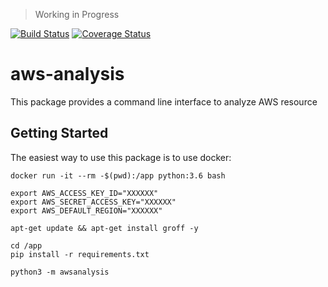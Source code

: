 > Working in Progress 

[![Build Status](https://travis-ci.org/benjah1/aws-analysis.svg?branch=develop)](https://travis-ci.org/benjah1/aws-analysis)
[![Coverage Status](https://coveralls.io/repos/benjah1/aws-analysis/badge.png?branch=develop)](https://coveralls.io/r/benjah1/aws-analysis)

# aws-analysis

This package provides a command line interface to analyze AWS resource

## Getting Started

The easiest way to use this package is to use docker:

```
docker run -it --rm -$(pwd):/app python:3.6 bash

export AWS_ACCESS_KEY_ID="XXXXXX"
export AWS_SECRET_ACCESS_KEY="XXXXXX"
export AWS_DEFAULT_REGION="XXXXXX"

apt-get update && apt-get install groff -y

cd /app
pip install -r requirements.txt

python3 -m awsanalysis
```

